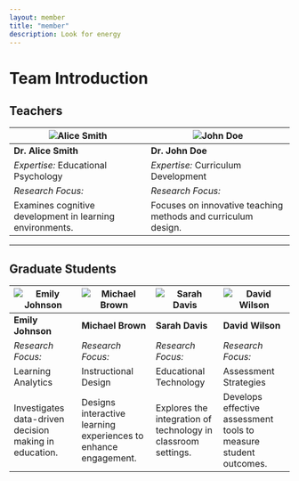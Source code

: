 ```yaml
---
layout: member
title: "member"
description: Look for energy
---
```


# Team Introduction

## Teachers

| ![Alice Smith](path/to/alice.jpg) | ![John Doe](path/to/john.jpg) |
|-------------------------------------|---------------------------------|
| **Dr. Alice Smith**                | **Dr. John Doe**                |
| *Expertise:* Educational Psychology | *Expertise:* Curriculum Development |
| *Research Focus:*                  | *Research Focus:*               |
| Examines cognitive development in learning environments. | Focuses on innovative teaching methods and curriculum design. |

---

## Graduate Students

| ![Emily Johnson](path/to/emily.jpg) | ![Michael Brown](path/to/michael.jpg) | ![Sarah Davis](path/to/sarah.jpg) | ![David Wilson](path/to/david.jpg) |
|---------------------------------------|----------------------------------------|-------------------------------------|-------------------------------------|
| **Emily Johnson**                     | **Michael Brown**                      | **Sarah Davis**                     | **David Wilson**                    |
| *Research Focus:*                     | *Research Focus:*                      | *Research Focus:*                   | *Research Focus:*                   |
| Learning Analytics                    | Instructional Design                   | Educational Technology               | Assessment Strategies                |
| Investigates data-driven decision making in education. | Designs interactive learning experiences to enhance engagement. | Explores the integration of technology in classroom settings. | Develops effective assessment tools to measure student outcomes. |
